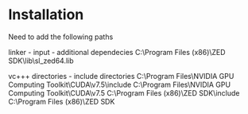 # Installation

Need to add the following paths 

linker - input - additional dependecies
C:\Program Files (x86)\ZED SDK\lib\sl_zed64.lib


vc+++ directories - include directories
C:\Program Files\NVIDIA GPU Computing Toolkit\CUDA\v7.5\include
C:\Program Files\NVIDIA GPU Computing Toolkit\CUDA\v7.5
C:\Program Files (x86)\ZED SDK\include
C:\Program Files (x86)\ZED SDK
